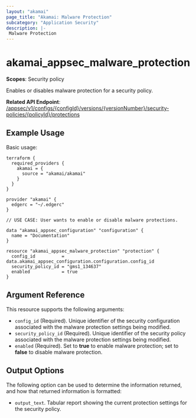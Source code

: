 ```yaml
---
layout: "akamai"
page_title: "Akamai: Malware Protection"
subcategory: "Application Security"
description: |-
 Malware Protection
---
```


# akamai_appsec_malware_protection

**Scopes**: Security policy

Enables or disables malware protection for a security policy.

**Related API Endpoint**: [/appsec/v1/configs/{configId}/versions/{versionNumber}/security-policies/{policyId}/protections](https://techdocs.akamai.com/application-security/reference/put-policy-protections)

## Example Usage

Basic usage:

```
terraform {
  required_providers {
    akamai = {
      source = "akamai/akamai"
    }
  }
}

provider "akamai" {
  edgerc = "~/.edgerc"
}

// USE CASE: User wants to enable or disable malware protections.

data "akamai_appsec_configuration" "configuration" {
  name = "Documentation"
}

resource "akamai_appsec_malware_protection" "protection" {
  config_id          = data.akamai_appsec_configuration.configuration.config_id
  security_policy_id = "gms1_134637"
  enabled            = true
}
```

## Argument Reference

This resource supports the following arguments:

- `config_id` (Required). Unique identifier of the security configuration associated with the malware protection settings being modified.
- `security_policy_id` (Required). Unique identifier of the security policy associated with the malware protection settings being modified.
- `enabled` (Required). Set to **true** to enable malware protection; set to **false** to disable malware protection.

## Output Options

The following option can be used to determine the information returned, and how that returned information is formatted:

- `output_text`. Tabular report showing the current protection settings for the security policy.
